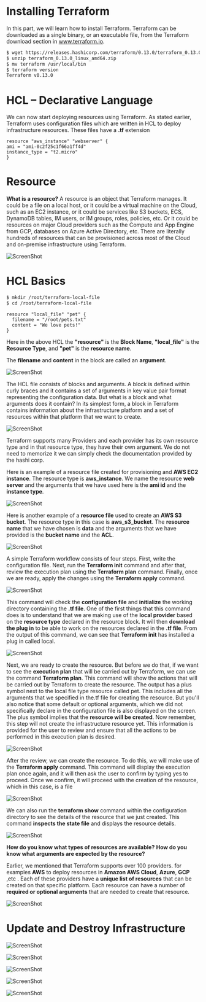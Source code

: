 # Installing Terraform

In this part, we will learn how to install Terraform. Terraform can be downloaded as a single binary, or an executable file, from the Terraform download section in www.terraform.io.

```sh
$ wget https://releases.hashicorp.com/terraform/0.13.0/terraform_0.13.0_linux_amd64.zip
$ unzip terraform_0.13.0_linux_amd64.zip
$ mv terraform /usr/local/bin
$ terraform version
Terraform v0.13.0
```

# HCL – Declarative Language

 We can now start deploying resources using Terraform. As stated earlier, Terraform uses configuration files which are written in HCL to deploy infrastructure resources. These files have a **.tf** extension

```hcl
resource "aws_instance" "webserver" {
ami = "ami-0c2f25c1f66a1ff4d"
instance_type = "t2.micro"
}
```

# Resource
**What is a resource?** 
A resource is an object that Terraform manages. It could be a file on a local host, or it could be a virtual machine on the Cloud, such as an EC2 instance, or it could be services like S3 buckets, ECS, DynamoDB tables, IM users, or IM groups, roles, policies, etc. Or it could be resources on major Cloud providers such as the Compute and App Engine from GCP, databases on Azure Active Directory, etc. There are literally hundreds of resources that can be provisioned across most of the Cloud and on-premise infrastructure using Terraform. 

![ScreenShot](/assets/ressources.png)

# HCL Basics

```sh
$ mkdir /root/terraform-local-file
$ cd /root/terraform-local-file
```
```hcl
resource "local_file" "pet" {
  filename = "/root/pets.txt"
  content = "We love pets!"
}
```

Here in the above HCL the **"resource"** is the **Block Name**, **"local_file"** is the **Resource Type**, and **"pet"** is the **resource name**.

The **filename** and **content** in the block are called an **argument**.


![ScreenShot](/assets/hclbaiscs.PNG)

The HCL file consists of blocks and arguments. A block is defined within curly braces and it contains a set of arguments in key value pair format representing the configuration data. But what is a block and what arguments does it contain? In its simplest form, a block in Terraform contains information about the infrastructure platform and a set of resources within that platform that we want to create.

![ScreenShot](/assets/hclbaiscs5.PNG)

Terraform supports many Providers and each provider has its own resource type and in that resource type, they have their own argument. We do not need to memorize it we can simply check the documentation provided by the hashi corp.

Here is an example of a resource file created for provisioning and **AWS EC2 instance**. The resource type is **aws_instance**. We name the resource **web server** and the arguments that we have used here is the **ami id** and the **instance type**.

![ScreenShot](/assets/hclbaiscs1.PNG)

Here is another example of a **resource file** used to create an **AWS S3 bucket**. The resource type in this case is **aws_s3_bucket**. The **resource name** that we have chosen is **data** and the arguments that we have provided is the **bucket name** and the **ACL**.

![ScreenShot](/assets/hclbaiscs3.PNG)

A simple Terraform workflow consists of four steps. First, write the configuration file. Next, run the **Terraform init** command and after that, review the execution plan using the **Terraform plan** command. Finally, once we are ready, apply the changes using the **Terraform apply** command.

![ScreenShot](/assets/hclbaiscs4.PNG)

This command will check the **configuration file** and **initialize** the working directory containing the **.tf file**. One of the first things that this command does is to understand that we are making use of the **local provider** based on the **resource type** declared in the resource block. It will then **download the plug in** to be able to work on the resources declared in the **.tf file**. From the output of this command, we can see that **Terraform init** has installed a plug in called local. 

![ScreenShot](/assets/hclbaiscs6.PNG)

Next, we are ready to create the resource. But before we do that, if we want to see the **execution plan** that will be carried out by Terraform, we can use the command **Terraform plan**. This command will show the actions that will be carried out by Terraform to create the resource. 
The output has a plus symbol next to the local file type resource called pet. This includes all the arguments that we specified in the.tf file for creating the resource. But you'll also notice that some default or optional arguments, which we did not specifically declare in the configuration file is also displayed on the screen. The plus symbol implies that the **resource will be created**. Now remember, this step will not create the infrastructure resource yet. This information is provided for the user to review and ensure that all the actions to be performed in this execution plan is desired.

![ScreenShot](/assets/hclbaiscs7.PNG)

After the review, we can create the resource. To do this, we will make use of the **Terraform apply** command. This command will display the execution plan once again, and it will then ask the user to confirm by typing yes to proceed. Once we confirm, it will proceed with the creation of the resource, which in this case, is a file

![ScreenShot](/assets/hclbaiscs8.PNG)

We can also run the **terraform show** command within the configuration directory to see the details of the resource that we just created. This command **inspects the state file** and displays the resource details.

![ScreenShot](/assets/hclbaiscs9.PNG)

**How do you know what types of resources are available?** 
**How do you know what arguments are expected by the resource?**

Earlier, we mentioned that Terraform supports over 100 providers. for examples **AWS** to deploy resources in **Amazon AWS Cloud**, **Azure**, **GCP** ,etc . Each of these providers have a **unique list of resources** that can be created on that specific platform. Each resource can have a number of **required or optional arguments** that are needed to create that resource.

![ScreenShot](/assets/hclbaiscs10.PNG)

# Update and Destroy Infrastructure

![ScreenShot](/assets/hclbaiscs11.PNG)

![ScreenShot](/assets/hclbaiscs12.PNG)

![ScreenShot](/assets/hclbaiscs13.PNG)

![ScreenShot](/assets/hclbaiscs14.PNG)

![ScreenShot](/assets/hclbaiscs15.PNG)
